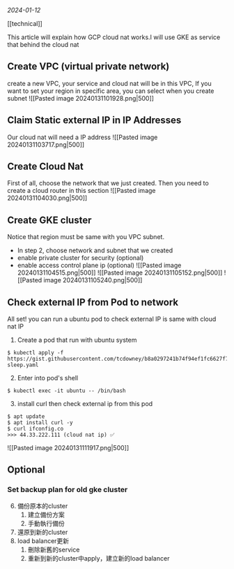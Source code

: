 *2024-01-12*

[[technical]]

This article will explain how GCP cloud nat works.I will use GKE as service that behind the cloud nat
## Create VPC (virtual private network)
create a new VPC, your service and cloud nat will be in this VPC,
If you want to set your region in specific area, you can select when you create subnet
![[Pasted image 20240131101928.png|500]]
## Claim Static external IP in IP Addresses
Our cloud nat will need a IP address
![[Pasted image 20240131103717.png|500]]

## Create Cloud Nat
First of all, choose the network that we just created.
Then you need to create a cloud router in this section
![[Pasted image 20240131104030.png|500]]
## Create GKE cluster
Notice that region must be same with you VPC subnet.
- In step 2, choose network and subnet that we created
- enable private cluster for security (optional)
- enable access control plane ip (optional)
![[Pasted image 20240131104515.png|500]]
![[Pasted image 20240131105152.png|500]]
![[Pasted image 20240131105240.png|500]]

## Check external IP from Pod to network
All set! you can run a ubuntu pod to check external IP is same with cloud nat IP
1. Create a pod that run with ubuntu system
```shell
$ kubectl apply -f https://gist.githubusercontent.com/tcdowney/b8a0297241b74f94ef1fc6627f7ea69a/raw/eaae035f5adca37ca00d4a49f1c1958fe3db89e3/ubuntu-sleep.yaml
```
2. Enter into pod's shell
```shell
$ kubectl exec -it ubuntu -- /bin/bash
```
3. install curl then check external ip from this pod 
```shell
$ apt update
$ apt install curl -y
$ curl ifconfig.co
>>> 44.33.222.111 (cloud nat ip) ✅
```
![[Pasted image 20240131111917.png|500]]
## Optional
### Set backup plan for old gke cluster
6. 備份原本的cluster
	1. 建立備份方案
	2. 手動執行備份
7. 還原到新的cluster
8. load balancer更新
	1. 刪除新舊的service
	2. 重新到新的cluster中apply，建立新的load balancer

